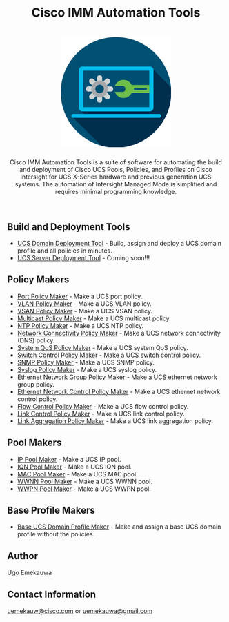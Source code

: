 <h1 align="center">Cisco IMM Automation Tools</h1>

<h1 align="center">
  <img alt="Cisco IMM Automation Tools Title Image" title="Cisco IMM Automation Tools" src="./src/assets/Cisco_IMM_Automation_Tools_Title_Graphic.png">
</h1>  

<p align="center">
  Cisco IMM Automation Tools is a suite of software for automating the build and deployment of Cisco UCS Pools, Policies, and Profiles on Cisco Intersight for UCS X-Series hardware and previous generation UCS systems. The automation of Intersight Managed Mode is simplified and requires minimal programming knowledge.
</p>
<br>

## Build and Deployment Tools
- [UCS Domain Deployment Tool](./src/deployment_tools/ucs_domain_deployment_tool) - Build, assign and deploy a UCS domain profile and all policies in minutes.
- [UCS Server Deployment Tool](./src/deployment_tools/ucs_server_deployment_tool) - Coming soon!!!

## Policy Makers
- [Port Policy Maker](./src/policy_makers/port_policy_maker) - Make a UCS port policy.
- [VLAN Policy Maker](./src/policy_makers/vlan_policy_maker) - Make a UCS VLAN policy.
- [VSAN Policy Maker](./src/policy_makers/vsan_policy_maker) - Make a UCS VSAN policy.
- [Multicast Policy Maker](./src/policy_makers/multicast_policy_maker) - Make a UCS multicast policy.
- [NTP Policy Maker](./src/policy_makers/ntp_policy_maker) - Make a UCS NTP policy.
- [Network Connectivity Policy Maker](./src/policy_makers/network_connectivity_policy_maker) - Make a UCS network connectivity (DNS) policy.
- [System QoS Policy Maker](./src/policy_makers/system_qos_policy_maker) - Make a UCS system QoS policy.
- [Switch Control Policy Maker](./src/policy_makers/switch_control_policy_maker) - Make a UCS switch control policy.
- [SNMP Policy Maker](./src/policy_makers/snmp_policy_maker) - Make a UCS SNMP policy.
- [Syslog Policy Maker](./src/policy_makers/syslog_policy_maker) - Make a UCS syslog policy.
- [Ethernet Network Group Policy Maker](./src/policy_makers/ethernet_network_group_policy_maker) - Make a UCS ethernet network group policy.
- [Ethernet Network Control Policy Maker](./src/policy_makers/ethernet_network_control_policy_maker) - Make a UCS ethernet network control policy.
- [Flow Control Policy Maker](./src/policy_makers/flow_control_policy_maker) - Make a UCS flow control policy.
- [Link Control Policy Maker](./src/policy_makers/link_control_policy_maker) - Make a UCS link control policy.
- [Link Aggregation Policy Maker](./src/policy_makers/link_aggregation_policy_maker) - Make a UCS link aggregation policy.

## Pool Makers
- [IP Pool Maker](./src/pool_makers/ip_pool_maker) - Make a UCS IP pool.
- [IQN Pool Maker](./src/pool_makers/iqn_pool_maker) - Make a UCS IQN pool.
- [MAC Pool Maker](./src/pool_makers/mac_pool_maker) - Make a UCS MAC pool.
- [WWNN Pool Maker](./src/pool_makers/wwnn_pool_maker) - Make a UCS WWNN pool.
- [WWPN Pool Maker](./src/pool_makers/wwpn_pool_maker) - Make a UCS WWPN pool.

## Base Profile Makers
- [Base UCS Domain Profile Maker](./src/profile_makers/ucs_domain_profile_maker) - Make and assign a base UCS domain profile without the policies.

## Author
Ugo Emekauwa

## Contact Information
uemekauw@cisco.com or uemekauwa@gmail.com

